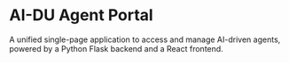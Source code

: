 
# AI-DU Agent Portal

A unified single-page application to access and manage AI-driven agents, powered by a Python Flask backend and a React frontend.
